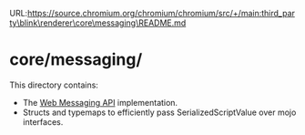 URL:https://source.chromium.org/chromium/chromium/src/+/main:third_party\blink\renderer\core\messaging\README.md
# core/messaging/

This directory contains:
- The [Web Messaging API][1] implementation.
- Structs and typemaps to efficiently pass SerializedScriptValue over mojo interfaces.

[1]: https://html.spec.whatwg.org/C/#channel-messaging

